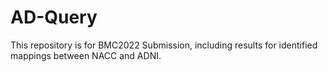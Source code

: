 # AD-Query
This repository is for BMC2022 Submission, including results for identified mappings between NACC and ADNI.
